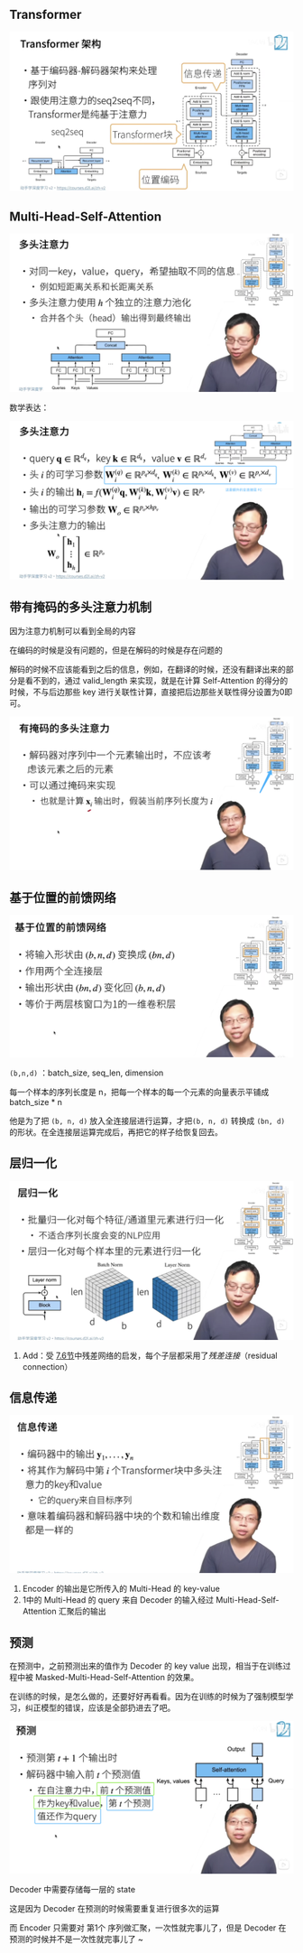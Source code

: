 ## Transformer

![](07-Transformer.assets/image-20230103003253450.png)



## Multi-Head-Self-Attention

![](07-Transformer.assets/image-20230103003511266.png)

数学表达：

![](07-Transformer.assets/image-20230103004132974.png)



## 带有掩码的多头注意力机制

 因为注意力机制可以看到全局的内容

在编码的时候是没有问题的，但是在解码的时候是存在问题的

解码的时候不应该能看到之后的信息，例如，在翻译的时候，还没有翻译出来的部分是看不到的，通过 valid_length 来实现，就是在计算 Self-Attention 的得分的时候，不与后边那些 key 进行关联性计算，直接把后边那些关联性得分设置为0即可。

![](07-Transformer.assets/image-20230103004719107.png)



## 基于位置的前馈网络

![](07-Transformer.assets/image-20230103005032397.png)

`(b,n,d)` ：batch_size, seq_len, dimension

每一个样本的序列长度是 n，把每一个样本的每一个元素的向量表示平铺成 batch_size * n

他是为了把 `(b, n, d)` 放入全连接层进行运算，才把`(b, n, d)` 转换成 `(bn, d)` 的形状。在全连接层运算完成后，再把它的样子给恢复回去。



## 层归一化

![](07-Transformer.assets/image-20230103010030423.png)

1. Add：受 [7.6节](https://zh.d2l.ai/chapter_convolutional-modern/resnet.html#sec-resnet)中残差网络的启发，每个子层都采用了*残差连接*（residual connection） 



## 信息传递

![](07-Transformer.assets/image-20230103010841380.png)



1. Encoder 的输出是它所传入的 Multi-Head 的 key-value
2. 1中的 Multi-Head 的 query 来自 Decoder 的输入经过 Multi-Head-Self-Attention 汇聚后的输出



## 预测

在预测中，之前预测出来的值作为 Decoder 的 key value 出现，相当于在训练过程中被 Masked-Multi-Head-Self-Attention 的效果。

在训练的时候，是怎么做的，还要好好再看看。因为在训练的时候为了强制模型学习，纠正模型的错误，应该是全部扔进去了吧。

![](07-Transformer.assets/image-20230103011724378.png)





Decoder 中需要存储每一层的 state

这是因为 Decoder 在预测的时候需要重复进行很多次的运算

而 Encoder 只需要对 第1个 序列做汇聚，一次性就完事儿了，但是 Decoder 在预测的时候并不是一次性就完事儿了 ~ 



